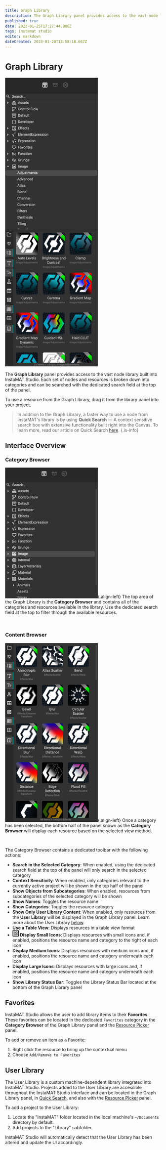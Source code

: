 ```yaml
---
title: Graph Library
description: The Graph Library panel provides access to the vast node library built into InstaMAT Studio.
published: true
date: 2023-01-25T17:27:44.808Z
tags: instamat studio
editor: markdown
dateCreated: 2023-01-20T18:58:18.667Z
---
```


# Graph Library

<img src="/instamat_studio/canvas/graph_library.png" width="300"/>

The **Graph Library** panel provides access to the vast node library built into InstaMAT Studio. Each set of nodes and resources is broken down into categories and can be searched with the dedicated search field at the top of the panel.

To use a resource from the Graph Library, drag it from the library panel into your project.

>In addition to the Graph Library, a faster way to use a node from InstaMAT's library is by using **Quick Search** — A context sensitive search box with extensive functionality built right into the Canvas. To learn more, read our article on Quick Search <a href="">here</a>.
{.is-info}

## Interface Overview

### Category Browser

![gl_top_small.png](/instamat_studio/canvas/gl_top_small.png){.align-left} The top area of the Graph Library is the **Category Browser** and contains all of the categories and resources available in the library. Use the dedicated search field at the top to filter through the available resources.

<br style="clear: left;" />

### Content Browser

![gl_bottom_small.png](/instamat_studio/canvas/gl_bottom_small.png){.align-left} Once a category has been selected, the bottom half of the panel known as the **Category Browser** will display each resource based on the selected view method.

<br style="clear: left;" />

The Category Browser contains a dedicated toolbar with the following actions:

- <i class="fa-regular fa-folder"></i> **Search in the Selected Category**: When enabled, using the dedicated search field at the top of the panel will only search in the selected category
- <i class="fa-regular fa-lightbulb-on"></i> **Context Sensitivity**: When enabled, only categories relevant to the currently active project will be shown in the top half of the panel
- <i class="fa-regular fa-folder-tree"></i> **Show Objects from Subcategories**: When enabled, resources from subcategories of the selected category will be shown
- <i class="fa-regular fa-text"></i> **Show Names**: Toggles the resource name
- <i class="fa-regular fa-text-size"></i> **Show Categories**: Toggles the resource category
- <i class="fa-regular fa-user"></i> **Show Only User Library Content**: When enabled, only resources from the **User Library** will be displayed in the Graph Library panel. Learn more about the User Library [below](/https://docs.instamat.io/en/Products/InstaMAT_Studio/Canvas/Getting_Started_with_the_Canvas/Canvas_Interface/Graph_Library#user-library).
- <i class="fa-regular fa-table"></i> **Use a Table View**: Displays resources in a table view format
- ![icon](/instamat_studio/canvas/display_small_icons_icon.png) **Display Small Icons**: Displays resources with small icons and, if enabled, positions the resource name and category to the right of each icon
- <i class="fa-regular fa-table-cells"></i> **Display Medium Icons**: Displays resources with medium icons and, if enabled, positions the resource name and category underneath each icon
- <i class="fa-regular fa-table-cells-large"></i> **Display Large Icons**: Displays resources with large icons and, if enabled, positions the resource name and category underneath each icon
- <i class="fa-regular fa-square-info"></i> **Show Library Status Bar**: Toggles the Library Status Bar located at the bottom of the Graph Library panel




## Favorites
InstaMAT Studio allows the user to add library items to their **Favorites**. These favorites can be located in the dedicated <i class="fa-regular fa-heart"></i> `Favorites` category in the **Category Browser** of the Graph Library panel and the <a href="">Resource Picker</a> panel.

To add or remove an item as a Favorite:

1. Right click the resource to bring up the contextual menu
2. Choose `Add/Remove to Favorites`


## User Library
The User Library is a custom machine-dependent library integrated into InstaMAT Studio. Projects added to the User Library are accessible throughout the InstaMAT Studio interface and can be located in the Graph Library panel, in <a href="Quick_Search.html">Quick Search</a>, and also with the <a href="">Resource Picker</a> panel.

To add a project to the User Library:

1. Locate the "InstaMAT" folder located in the local machine's `~/Documents` directory by default.
2. Add projects to the "Library" subfolder.

InstaMAT Studio will automatically detect that the User Library has been altered and update the UI accordingly.